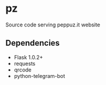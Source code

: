 # pz
Source code serving peppuz.it website

## Dependencies 
 * Flask 1.0.2+ 
 * requests
 * qrcode 
 * python-telegram-bot
 
